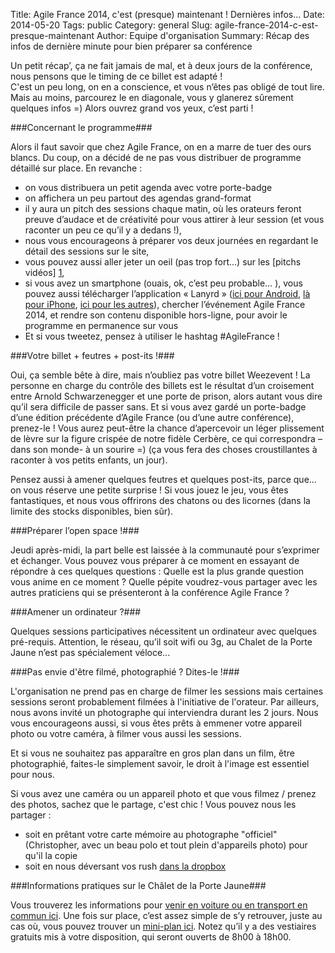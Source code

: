 Title: Agile France 2014, c'est (presque) maintenant ! Dernières infos...
Date: 2014-05-20
Tags: public
Category: general
Slug: agile-france-2014-c-est-presque-maintenant
Author: Equipe d'organisation
Summary: Récap des infos de dernière minute pour bien préparer sa conférence

Un petit récap’, ça ne fait jamais de mal, et à deux jours de la conférence, nous pensons que le timing de ce billet est adapté !  
C'est un peu long, on en a conscience, et vous n’êtes pas obligé de tout lire. Mais au moins, parcourez le en diagonale, vous y glanerez sûrement quelques infos =)
Alors ouvrez grand vos yeux, c’est parti !

###Concernant le programme###


Alors il faut savoir que chez Agile France, on en a marre de tuer des ours blancs.
Du coup, on a décidé de ne pas vous distribuer de programme détaillé sur place.
En revanche :
* on vous distribuera un petit agenda avec votre porte-badge
* on affichera un peu partout des agendas grand-format
* il y aura un pitch des sessions chaque matin, où les orateurs feront preuve d’audace et de créativité  pour vous attirer à leur session (et vous raconter un peu ce qu’il y a dedans !),
* nous vous encourageons à préparer vos deux journées en regardant le détail des sessions sur le site,
* vous pouvez aussi aller jeter un oeil (pas trop fort...) sur les [pitchs vidéos] [1],
* si vous avez un smartphone (ouais, ok, c’est peu probable…  ), vous pouvez aussi télécharger l’application « Lanyrd » ([ici pour Android][2], [là pour iPhone][3], [ici pour les autres][4]), chercher l’événement Agile France 2014, et rendre son contenu disponible hors-ligne, pour avoir le programme en permanence sur vous
* Et si vous tweetez, pensez à utiliser le hashtag #AgileFrance !


###Votre billet + feutres + post-its !###


Oui, ça semble bête à dire, mais n’oubliez pas votre billet Weezevent !
La personne en charge du contrôle des billets est le résultat d’un croisement entre Arnold Schwarzenegger et une porte de prison, alors autant vous dire qu’il sera difficile de passer sans.
Et si vous avez gardé un porte-badge d’une édition précédente d’Agile France (ou d’une autre conférence), prenez-le ! Vous aurez peut-être la chance d’apercevoir un léger plissement de lèvre sur la figure crispée de notre fidèle Cerbère, ce qui correspondra –dans son monde- à un sourire =) (ça vous fera des choses croustillantes à raconter à vos petits enfants, un jour).
 
Pensez aussi à amener quelques feutres et quelques post-its, parce que... on vous réserve une petite surprise ! 
Si vous jouez le jeu, vous êtes fantastiques, et nous vous offrirons des chatons ou des licornes (dans la limite des stocks disponibles, bien sûr).

###Préparer l’open space !###

 
Jeudi après-midi, la part belle est laissée à la communauté pour s’exprimer et échanger.
Vous pouvez vous préparer à ce moment en essayant de répondre à ces quelques questions :
Quelle est la plus grande question vous anime en ce moment ? 
Quelle pépite voudrez-vous partager avec les autres praticiens qui se présenteront à la conférence Agile France ?


###Amener un ordinateur ?###

Quelques sessions participatives nécessitent un ordinateur avec quelques pré-requis.
Attention, le réseau, qu’il soit wifi ou 3g, au Chalet de la Porte Jaune n’est pas spécialement véloce...

###Pas envie d'être filmé, photographié ? Dites-le !###

L'organisation ne prend pas en charge de filmer les sessions mais certaines sessions seront probablement filmées à l'initiative de l'orateur. Par ailleurs, nous avons invité un photographe qui interviendra durant les 2 jours.
Nous vous encourageons aussi, si vous êtes prêts à emmener votre appareil photo ou votre caméra, à filmer vous aussi les sessions.

Et si vous ne souhaitez pas apparaître en gros plan dans un film, être photographié, faites-le simplement savoir, le droit à l'image est essentiel pour nous.

Si vous avez une caméra ou un appareil photo et que vous filmez / prenez des photos, sachez que le partage, c'est chic ! Vous pouvez nous les partager :
* soit en prêtant votre carte mémoire au photographe "officiel" (Christopher, avec un beau polo et tout plein d'appareils photo) pour qu'il la copie
* soit en nous déversant vos rush [dans la dropbox][5]

###Informations pratiques sur le Châlet de la Porte Jaune###


Vous trouverez les informations pour [venir en voiture ou en transport en commun ici][6].
Une fois sur place, c’est assez simple de s’y retrouver, juste au cas où, vous pouvez trouver un [mini-plan ici][7].
Notez qu’il y a des vestiaires gratuits mis à votre disposition, qui seront ouverts de 8h00 à 18h00.

[1]:https://www.youtube.com/playlist?list=PL8j4HMpu-V75BnDaHOW5ecEcoRU7Mz0Kq
[2]:https://play.google.com/store/apps/details?id=com.lanyrd.lanyrd
[3]:https://itunes.apple.com/fr/app/lanyrd/id467652813?mt=8
[4]:https://m.lanyrd.com/
[5]:https://www.dropbox.com/sh/do16krvl4meywmo/AAAYD72EudsnMoPHIjOYDbJQa
[6]:http://2014.conference-agile.fr/acces.html
[7]:http://2014.conference-agile.fr/static/programme/plan.svg







